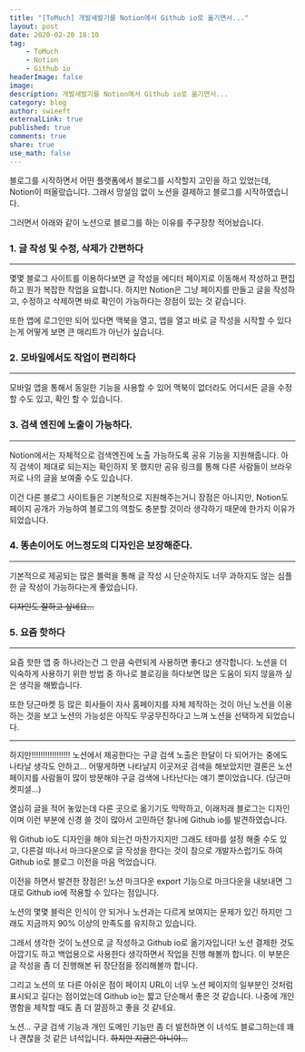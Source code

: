 ```yaml
---
title: "[ToMuch] 개발새발기를 Notion에서 Github io로 옮기면서..."
layout: post
date: 2020-02-20 18:10
tag:
    - ToMuch
    - Notion
    - Github io
headerImage: false
image:
description: 개발새발기를 Notion에서 Github io로 옮기면서...
category: blog
author: swieeft
externalLink: true
published: true
comments: true
share: true
use_math: false
---
```

블로그를 시작하면서 어떤 플랫폼에서 블로그를 시작할지 고민을 하고 있었는데, Notion이 떠올랐습니다. 그래서 망설임 없이 노션을 결제하고 블로그를 시작하였습니다. 

그러면서 아래와 같이 노션으로 블로그를 하는 이유를 주구장창 적어놨습니다.

### 1. 글 작성 및 수정, 삭제가 간편하다

---

몇몇 블로그 사이트를 이용하다보면 글 작성을 에디터 페이지로 이동해서 작성하고 편집하고 뭔가 복잡한 작업을 요합니다. 하지만 Notion은 그냥 페이지를 만들고 글을 작성하고, 수정하고 삭제하면 바로 확인이 가능하다는 장점이 있는 것 같습니다.

또한 앱에 로그인만 되어 있다면 맥북을 열고, 앱을 열고 바로 글 작성을 시작할 수 있다는게 어떻게 보면 큰 매리트가 아닌가 싶습니다.

### 2. 모바일에서도 작업이 편리하다

---

모바일 앱을 통해서 동일한 기능을 사용할 수 있어 맥북이 없더라도 어디서든 글을 수정할 수도 있고, 확인 할 수 있습니다.

### 3. 검색 엔진에 노출이 가능하다.

---

Notion에서는 자체적으로 검색엔진에 노출 가능하도록 공유 기능을 지원해줍니다. 아직 검색이 제대로 되는지는 확인하지 못 했지만 공유 링크를 통해 다른 사람들이 브라우저로 나의 글을 보여줄 수도 있습니다. 

이건 다른 블로그 사이트들은 기본적으로 지원해주는거니 장점은 아니지만, Notion도 페이지 공개가 가능하여 블로그의 역할도 충분할 것이라 생각하기 때문에 한가지 이유가 되었습니다.

### 4. 똥손이어도 어느정도의 디자인은 보장해준다.

---

기본적으로 제공되는 많은 블럭을 통해 글 작성 시 단순하지도 너무 과하지도 않는 심플한 글 작성이 가능하다는게 좋았습니다. 

~~디자인도 잘하고 싶네요...~~

### 5. 요즘 핫하다

---

요즘 핫한 앱 중 하나라는건 그 만큼 숙련되게 사용하면 좋다고 생각합니다. 노션을 더 익숙하게 사용하기 위한 방법 중 하나로 블로깅을 하다보면 많은 도움이 되지 않을까 싶은 생각을 해봤습니다.

또한 당근마켓 등 많은 회사들이 자사 홈페이지를 자체 제작하는 것이 아닌 노션을 이용하는 것을 보고 노션의 가능성은 아직도 무궁무진하다고 느껴 노션을 선택하게 되었습니다.

---

하지만!!!!!!!!!!!!!!!!! 노션에서 제공한다는 구글 검색 노출은 한달이 다 되어가는 중에도 나타날 생각도 안하고... 어떻게하면 나타날지 이곳저곳 검색을 해보았지만 결론은 노션 페이지를 사람들이 많이 방문해야 구글 검색에 나타난다는 얘기 뿐이었습니다. (당근마켓피셜...)

열심히 글을 적어 놓았는데 다른 곳으로 옮기기도 막막하고, 이래저래 블로그는 디자인이며 이런 부분에 신경 쓸 것이 많아서 고민하던 찰나에 Github io를 발견하였습니다. 

뭐 Github io도 디자인을 해야 되는건 마찬가지지만 그래도 테마를 설정 해줄 수도 있고, 다른걸 떠나서 마크다운으로 글 작성을 한다는 것이 참으로 개발자스럽기도 하여 Github io로 블로그 이전을 마음 먹었습니다.

이전을 하면서 발견한 장점은! 노션 마크다운 export 기능으로 마크다운을 내보내면 그대로 Github io에 적용할 수 있다는 점입니다.

노션의 몇몇 블럭은 인식이 안 되거나 노션과는 다르게 보여지는 문제가 있긴 하지만 그래도 지금까지 90% 이상의 만족도를 유지하고 있습니다.

그래서 생각한 것이 노션으로 글 작성하고 Github io로 옮기자입니다! 노션 결제한 것도 아깝기도 하고 백업용으로 사용한다 생각하면서 작업을 진행 해볼까 합니다. 이 부분은 글 작성을 좀 더 진행해본 뒤 장단점을 정리해볼까 합니다.

그리고 노션의 또 다른 아쉬운 점이 페이지 URL이 너무 노션 페이지의 일부분인 것처럼 표시되고 길다는 점이었는데 Github io는 짧고 단순해서 좋은 것 같습니다. 나중에 개인 명함을 제작할 때도 좀 더 깔끔하고 좋을 것 같네요.

노션... 구글 검색 기능과 개인 도메인 기능만 좀 더 발전하면 이 녀석도 블로그하는데 꽤나 괜찮을 것 같은 녀석입니다. ~~하지만 지금은 아니야...~~
